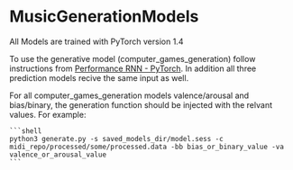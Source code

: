 # MusicGenerationModels

All Models are trained with PyTorch version 1.4

To use the generative model (computer_games_generation) follow instructions from [Performance RNN - PyTorch](https://github.com/djosix/Performance-RNN-PyTorch). In addition 
all three prediction models recive the same input as well. 

For all computer_games_generation models valence/arousal and bias/binary, the generation function should be injected with the relvant values. For example:

    ```shell
    python3 generate.py -s saved_models_dir/model.sess -c midi_repo/processed/some/processed.data -bb bias_or_binary_value -va valence_or_arousal_value
    ```
  


